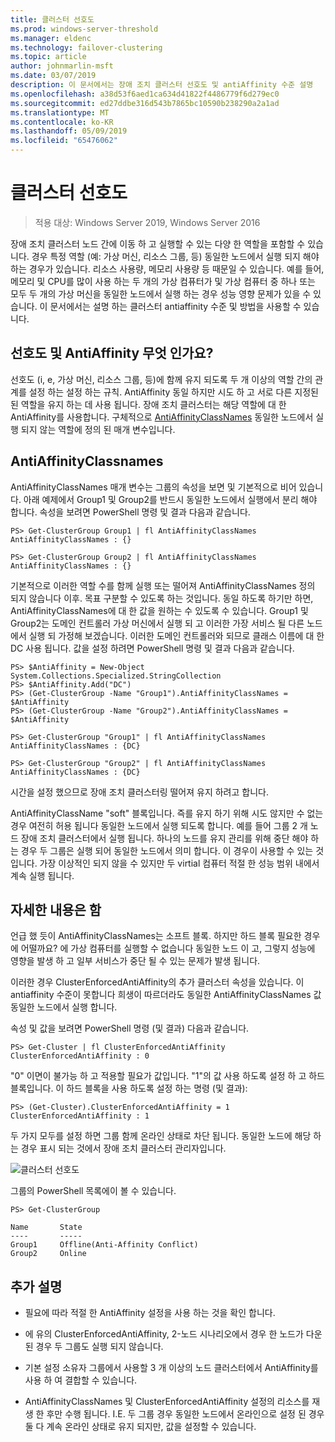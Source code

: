 ```yaml
---
title: 클러스터 선호도
ms.prod: windows-server-threshold
ms.manager: eldenc
ms.technology: failover-clustering
ms.topic: article
author: johnmarlin-msft
ms.date: 03/07/2019
description: 이 문서에서는 장애 조치 클러스터 선호도 및 antiAffinity 수준 설명
ms.openlocfilehash: a38d53f6aed1ca634d41822f4486779f6d279ec0
ms.sourcegitcommit: ed27ddbe316d543b7865bc10590b238290a2a1ad
ms.translationtype: MT
ms.contentlocale: ko-KR
ms.lasthandoff: 05/09/2019
ms.locfileid: "65476062"
---
```

# <a name="cluster-affinity"></a>클러스터 선호도

> 적용 대상: Windows Server 2019, Windows Server 2016

장애 조치 클러스터 노드 간에 이동 하 고 실행할 수 있는 다양 한 역할을 포함할 수 있습니다.  경우 특정 역할 (예: 가상 머신, 리소스 그룹, 등) 동일한 노드에서 실행 되지 해야 하는 경우가 있습니다.  리소스 사용량, 메모리 사용량 등 때문일 수 있습니다.  예를 들어, 메모리 및 CPU를 많이 사용 하는 두 개의 가상 컴퓨터가 및 가상 컴퓨터 중 하나 또는 모두 두 개의 가상 머신을 동일한 노드에서 실행 하는 경우 성능 영향 문제가 있을 수 있습니다.  이 문서에서는 설명 하는 클러스터 antiaffinity 수준 및 방법을 사용할 수 있습니다.

## <a name="what-is-affinity-and-antiaffinity"></a>선호도 및 AntiAffinity 무엇 인가요?

선호도 (i, e, 가상 머신, 리소스 그룹, 등)에 함께 유지 되도록 두 개 이상의 역할 간의 관계를 설정 하는 설정 하는 규칙.  AntiAffinity 동일 하지만 시도 하 고 서로 다른 지정된 된 역할을 유지 하는 데 사용 됩니다.  장애 조치 클러스터는 해당 역할에 대 한 AntiAffinity를 사용합니다.  구체적으로 [AntiAffinityClassNames](https://docs.microsoft.com/previous-versions/windows/desktop/mscs/groups-antiaffinityclassnames) 동일한 노드에서 실행 되지 않는 역할에 정의 된 매개 변수입니다.  

## <a name="antiaffinityclassnames"></a>AntiAffinityClassnames

AntiAffinityClassNames 매개 변수는 그룹의 속성을 보면 및 기본적으로 비어 있습니다.  아래 예제에서 Group1 및 Group2를 반드시 동일한 노드에서 실행에서 분리 해야 합니다.  속성을 보려면 PowerShell 명령 및 결과 다음과 같습니다.

    PS> Get-ClusterGroup Group1 | fl AntiAffinityClassNames
    AntiAffinityClassNames : {}

    PS> Get-ClusterGroup Group2 | fl AntiAffinityClassNames
    AntiAffinityClassNames : {}

기본적으로 이러한 역할 수를 함께 실행 또는 떨어져 AntiAffinityClassNames 정의 되지 않습니다 이후.  목표 구분할 수 있도록 하는 것입니다.  동일 하도록 하기만 하면, AntiAffinityClassNames에 대 한 값을 원하는 수 있도록 수 있습니다.  Group1 및 Group2는 도메인 컨트롤러 가상 머신에서 실행 되 고 이러한 가장 서비스 될 다른 노드에서 실행 되 가정해 보겠습니다.  이러한 도메인 컨트롤러와 되므로 클래스 이름에 대 한 DC 사용 됩니다.  값을 설정 하려면 PowerShell 명령 및 결과 다음과 같습니다.

    PS> $AntiAffinity = New-Object System.Collections.Specialized.StringCollection
    PS> $AntiAffinity.Add("DC")
    PS> (Get-ClusterGroup -Name "Group1").AntiAffinityClassNames = $AntiAffinity
    PS> (Get-ClusterGroup -Name "Group2").AntiAffinityClassNames = $AntiAffinity

    PS> Get-ClusterGroup "Group1" | fl AntiAffinityClassNames
    AntiAffinityClassNames : {DC}

    PS> Get-ClusterGroup "Group2" | fl AntiAffinityClassNames
    AntiAffinityClassNames : {DC}

시간을 설정 했으므로 장애 조치 클러스터링 떨어져 유지 하려고 합니다.  

AntiAffinityClassName "soft" 블록입니다.  즉를 유지 하기 위해 시도 않지만 수 없는 경우 여전히 허용 됩니다 동일한 노드에서 실행 되도록 합니다.  예를 들어 그룹 2 개 노드 장애 조치 클러스터에서 실행 됩니다.  하나의 노드를 유지 관리를 위해 중단 해야 하는 경우 두 그룹은 실행 되어 동일한 노드에서 의미 합니다.  이 경우이 사용할 수 있는 것입니다.  가장 이상적인 되지 않을 수 있지만 두 virtial 컴퓨터 적절 한 성능 범위 내에서 계속 실행 됩니다.

## <a name="i-need-more"></a>자세한 내용은 함

언급 했 듯이 AntiAffinityClassNames는 소프트 블록.  하지만 하드 블록 필요한 경우에 어떨까요?  에 가상 컴퓨터를 실행할 수 없습니다 동일한 노드 이 고, 그렇지 성능에 영향을 발생 하 고 일부 서비스가 중단 될 수 있는 문제가 발생 됩니다.

이러한 경우 ClusterEnforcedAntiAffinity의 추가 클러스터 속성을 있습니다.  이 antiaffinity 수준이 못합니다 희생이 따르더라도 동일한 AntiAffinityClassNames 값 동일한 노드에서 실행 합니다.

속성 및 값을 보려면 PowerShell 명령 (및 결과) 다음과 같습니다.

    PS> Get-Cluster | fl ClusterEnforcedAntiAffinity
    ClusterEnforcedAntiAffinity : 0

"0" 이면이 불가능 하 고 적용할 필요가 값입니다.  "1"의 값 사용 하도록 설정 하 고 하드 블록입니다.  이 하드 블록을 사용 하도록 설정 하는 명령 (및 결과):

    PS> (Get-Cluster).ClusterEnforcedAntiAffinity = 1
    ClusterEnforcedAntiAffinity : 1

두 가지 모두를 설정 하면 그룹 함께 온라인 상태로 차단 됩니다.  동일한 노드에 해당 하는 경우 표시 되는 것에서 장애 조치 클러스터 관리자입니다.

![클러스터 선호도](media\Cluster-Affinity\Cluster-Affinity-1.png)

그룹의 PowerShell 목록에이 볼 수 있습니다.

    PS> Get-ClusterGroup

    Name       State
    ----       -----
    Group1     Offline(Anti-Affinity Conflict)
    Group2     Online

## <a name="additional-comments"></a>추가 설명

- 필요에 따라 적절 한 AntiAffinity 설정을 사용 하는 것을 확인 합니다.
- 에 유의 ClusterEnforcedAntiAffinity, 2-노드 시나리오에서 경우 한 노드가 다운 된 경우 두 그룹도 실행 되지 않습니다.  

- 기본 설정 소유자 그룹에서 사용할 3 개 이상의 노드 클러스터에서 AntiAffinity를 사용 하 여 결합할 수 있습니다.
- AntiAffinityClassNames 및 ClusterEnforcedAntiAffinity 설정의 리소스를 재생 한 후만 수행 됩니다. I.E. 두 그룹 경우 동일한 노드에서 온라인으로 설정 된 경우 둘 다 계속 온라인 상태로 유지 되지만, 값을 설정할 수 있습니다.



